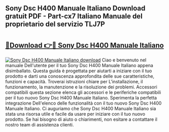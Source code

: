 ## Sony Dsc H400 Manuale Italiano Download gratuit PDF - Part-cx7 Italiano Manuale del proprietario del servizio TLJ7P

# <h2><a href="http://dfcw9r.blite.top/?on=Sony+Dsc+H400+Manuale+Italiano">🔗Download 👉🔴 Sony Dsc H400 Manuale Italiano</a></h2>

[![Sony Dsc H400 Manuale Italiano download](https://i.imgur.com/lujVjoI.png)](http://dfcw9r.blite.top/?on=Sony+Dsc+H400+Manuale+Italiano)
Ciao e benvenuto nel manuale Dell'utente per il tuo Sony Dsc H400 Manuale Italiano appena disimballato. Questa guida è progettata per aiutarti a iniziare con il tuo prodotto e darti una conoscenza approfondita delle sue caratteristiche, funzioni e capacità. Troverai istruzioni chiare per L'installazione, il funzionamento, la manutenzione e la risoluzione dei problemi. Accessori compatibili questa sezione elenca gli accessori e le periferiche compatibili per il tuo nuovo Sony Dsc H400 Manuale Italiano. Sperimenta la perfetta integrazione Dell'elenco delle funzionalità con il tuo nuovo Sony Dsc H400 Manuale Italiano. Ci auguriamo che Sony Dsc H400 Manuale Italiano sia stata una risorsa utile e facile da usare per iniziare con il tuo nuovo prodotto. Se hai bisogno di aiuto o chiarimenti, non esitare a contattare il nostro team di assistenza clienti.
